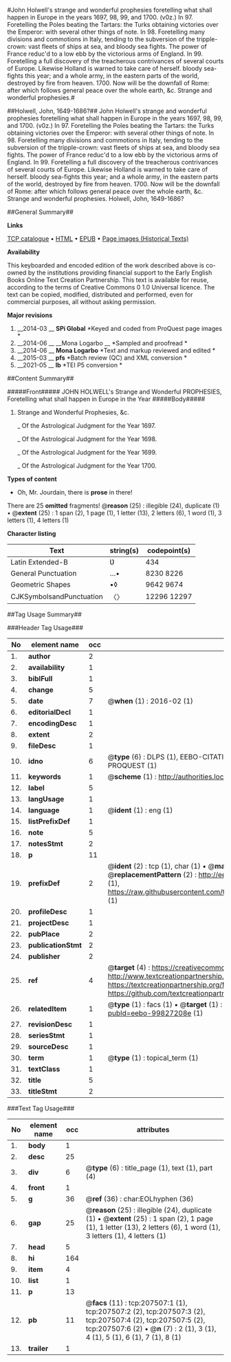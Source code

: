 #John Holwell's strange and wonderful prophesies foretelling what shall happen in Europe in the years 1697, 98, 99, and 1700. (v0z.) In 97. Foretelling the Poles beating the Tartars: the Turks obtaining victories over the Emperor: with several other things of note. In 98. Foretelling many divisions and commotions in Italy, tending to the subversion of the tripple-crown: vast fleets of ships at sea, and bloody sea fights. The power of France reduc'd to a low ebb by the victorious arms of England. In 99. Foretelling a full discovery of the treacherous contrivances of several courts of Europe. Likewise Holland is warned to take care of herself. bloody sea-fights this year; and a whole army, in the eastern parts of the world, destroyed by fire from heaven. 1700. Now will be the downfall of Rome: after which follows general peace over the whole earth, &c. Strange and wonderful prophesies.#

##Holwell, John, 1649-1686?##
John Holwell's strange and wonderful prophesies foretelling what shall happen in Europe in the years 1697, 98, 99, and 1700. (v0z.) In 97. Foretelling the Poles beating the Tartars: the Turks obtaining victories over the Emperor: with several other things of note. In 98. Foretelling many divisions and commotions in Italy, tending to the subversion of the tripple-crown: vast fleets of ships at sea, and bloody sea fights. The power of France reduc'd to a low ebb by the victorious arms of England. In 99. Foretelling a full discovery of the treacherous contrivances of several courts of Europe. Likewise Holland is warned to take care of herself. bloody sea-fights this year; and a whole army, in the eastern parts of the world, destroyed by fire from heaven. 1700. Now will be the downfall of Rome: after which follows general peace over the whole earth, &c.
Strange and wonderful prophesies.
Holwell, John, 1649-1686?

##General Summary##

**Links**

[TCP catalogue](http://www.ota.ox.ac.uk/tcp/)  • 
[HTML](http://tei.it.ox.ac.uk/tcp/Texts-HTML/free/B24/B24262.html)  • 
[EPUB](http://tei.it.ox.ac.uk/tcp/Texts-EPUB/free/B24/B24262.epub) • 
[Page images (Historical Texts)](https://historicaltexts.jisc.ac.uk/eebo-99827208e)

**Availability**

This keyboarded and encoded edition of the work described above is co-owned by the
    institutions providing financial support to the Early English Books Online Text Creation
    Partnership. This text is available for reuse, according to the terms of  Creative Commons 0 1.0 Universal
    licence. The text can be copied, modified, distributed and performed, even for commercial
    purposes, all without asking permission.

**Major revisions**

1. __2014-03 __ __SPi Global__ *Keyed and coded from ProQuest page images *
1. __2014-06 __ __Mona Logarbo __ *Sampled and proofread *
1. __2014-06 __ __Mona Logarbo__ *Text and markup reviewed and edited *
1. __2015-03 __ __pfs__ *Batch review (QC) and XML conversion *
1. __2021-05 __ __lb__ *TEI P5 conversion *

##Content Summary##

#####Front#####
JOHN HOLWELL's Strange and Wonderful PROPHESIES, Foretelling what shall happen in Europe in the Year
#####Body#####

1. Strange and Wonderful Prophesies, &c.

    _ Of the Astrological Judgment for the Year 1697.

    _ Of the Astrological Judgment for the Year 1698.

    _ Of the Astrological Judgment for the Year 1699.

    _ Of the Astrological Judgment for the Year 1700.

**Types of content**

  * Oh, Mr. Jourdain, there is **prose** in there!

There are 25 **omitted** fragments! 
 @__reason__ (25) : illegible (24), duplicate (1)  •  @__extent__ (25) : 1 span (2), 1 page (1), 1 letter (13), 2 letters (6), 1 word (1), 3 letters (1), 4 letters (1)

**Character listing**


|Text|string(s)|codepoint(s)|
|---|---|---|
|Latin Extended-B|Ʋ|434|
|General Punctuation|…•|8230 8226|
|Geometric Shapes|▪◊|9642 9674|
|CJKSymbolsandPunctuation|〈〉|12296 12297|

##Tag Usage Summary##

###Header Tag Usage###

|No|element name|occ|attributes|
|---|---|---|---|
|1.|__author__|2||
|2.|__availability__|1||
|3.|__biblFull__|1||
|4.|__change__|5||
|5.|__date__|7| @__when__ (1) : 2016-02 (1)|
|6.|__editorialDecl__|1||
|7.|__encodingDesc__|1||
|8.|__extent__|2||
|9.|__fileDesc__|1||
|10.|__idno__|6| @__type__ (6) : DLPS (1), EEBO-CITATION (1), VID (1), EEBO-PROQUEST (1), STC (1), PROQUEST (1)|
|11.|__keywords__|1| @__scheme__ (1) : http://authorities.loc.gov/ (1)|
|12.|__label__|5||
|13.|__langUsage__|1||
|14.|__language__|1| @__ident__ (1) : eng (1)|
|15.|__listPrefixDef__|1||
|16.|__note__|5||
|17.|__notesStmt__|2||
|18.|__p__|11||
|19.|__prefixDef__|2| @__ident__ (2) : tcp (1), char (1)  •  @__matchPattern__ (2) : ([0-9\-]+):([0-9IVX]+) (1), (.+) (1)  •  @__replacementPattern__ (2) : http://eebo.chadwyck.com/downloadtiff?vid=$1&page=$2 (1), https://raw.githubusercontent.com/textcreationpartnership/Texts/master/tcpchars.xml#$1 (1)|
|20.|__profileDesc__|1||
|21.|__projectDesc__|1||
|22.|__pubPlace__|2||
|23.|__publicationStmt__|2||
|24.|__publisher__|2||
|25.|__ref__|4| @__target__ (4) : https://creativecommons.org/publicdomain/zero/1.0/ (1), http://www.textcreationpartnership.org/docs/. (1), https://textcreationpartnership.org/faq/#faq05 (1), https://github.com/textcreationpartnership (1)|
|26.|__relatedItem__|1| @__type__ (1) : facs (1)  •  @__target__ (1) : https://data.historicaltexts.jisc.ac.uk/view?pubId=eebo-99827208e (1)|
|27.|__revisionDesc__|1||
|28.|__seriesStmt__|1||
|29.|__sourceDesc__|1||
|30.|__term__|1| @__type__ (1) : topical_term (1)|
|31.|__textClass__|1||
|32.|__title__|5||
|33.|__titleStmt__|2||


###Text Tag Usage###

|No|element name|occ|attributes|
|---|---|---|---|
|1.|__body__|1||
|2.|__desc__|25||
|3.|__div__|6| @__type__ (6) : title_page (1), text (1), part (4)|
|4.|__front__|1||
|5.|__g__|36| @__ref__ (36) : char:EOLhyphen (36)|
|6.|__gap__|25| @__reason__ (25) : illegible (24), duplicate (1)  •  @__extent__ (25) : 1 span (2), 1 page (1), 1 letter (13), 2 letters (6), 1 word (1), 3 letters (1), 4 letters (1)|
|7.|__head__|5||
|8.|__hi__|164||
|9.|__item__|4||
|10.|__list__|1||
|11.|__p__|13||
|12.|__pb__|11| @__facs__ (11) : tcp:207507:1 (1), tcp:207507:2 (2), tcp:207507:3 (2), tcp:207507:4 (2), tcp:207507:5 (2), tcp:207507:6 (2)  •  @__n__ (7) : 2 (1), 3 (1), 4 (1), 5 (1), 6 (1), 7 (1), 8 (1)|
|13.|__trailer__|1||
